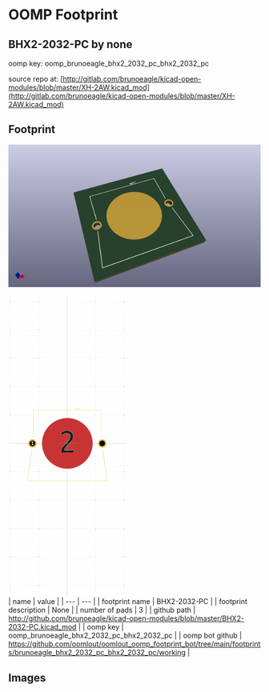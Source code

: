 # OOMP Footprint  
## BHX2-2032-PC  by none  
  
oomp key: oomp_brunoeagle_bhx2_2032_pc_bhx2_2032_pc  
  
source repo at: [http://gitlab.com/brunoeagle/kicad-open-modules/blob/master/XH-2AW.kicad_mod](http://gitlab.com/brunoeagle/kicad-open-modules/blob/master/XH-2AW.kicad_mod)  
## Footprint  
  
[![working_kicad_pcb_3d.png](working_kicad_pcb_3d_600.png)](working_kicad_pcb_3d.png)  
  
[![working.png](working_600.png)](working.png)  
| name | value | 
| --- | --- | 
| footprint name | BHX2-2032-PC | 
| footprint description | None | 
| number of pads | 3 | 
| github path | http://github.com/brunoeagle/kicad-open-modules/blob/master/BHX2-2032-PC.kicad_mod | 
| oomp key | oomp_brunoeagle_bhx2_2032_pc_bhx2_2032_pc | 
| oomp bot github | https://github.com/oomlout/oomlout_oomp_footprint_bot/tree/main/footprints/brunoeagle_bhx2_2032_pc_bhx2_2032_pc/working | 
## Images  
